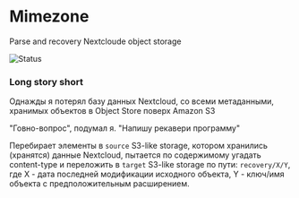 # Mimezone
Parse and recovery Nextcloude object storage

![Status](https://github.com/CrazyLionHeart/Mimezon/workflows/Python%20application/badge.svg)


### Long story short

Однажды я потерял базу данных Nextcloud, со всеми метаданными, хранимых объектов в Object Store поверх Amazon S3

"Говно-вопрос", подумал я. "Напишу рекавери программу"

Перебирает элементы в `source` S3-like storage, котором хранились (хранятся) данные Nextcloud, пытается по содержимому угадать content-type и переложить в `target` S3-like storage по пути: `recovery/X/Y`, где X - дата последней модификации исходного объекта, Y - ключ/имя объекта c предположительным расширением.
